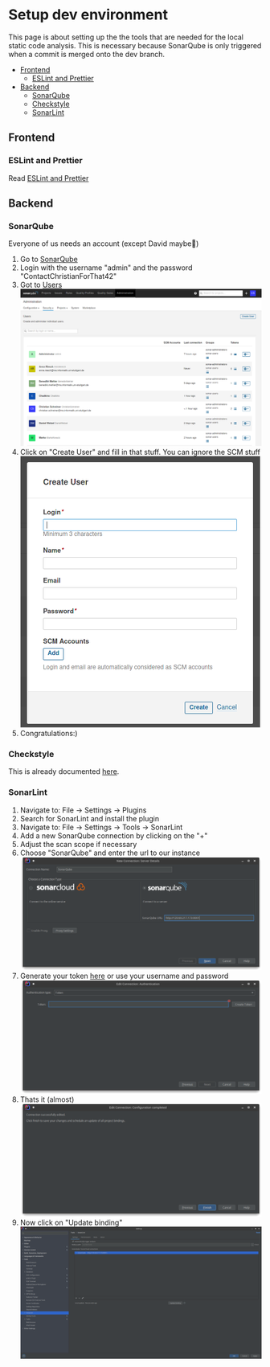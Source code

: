 <!-- omit in toc -->
# Setup dev environment

This page is about setting up the the tools that are needed for the local static code analysis. This is necessary because SonarQube is only triggered when a commit is merged onto the dev branch. 

- [Frontend](#frontend)
  - [ESLint and Prettier](#eslint-and-prettier)
- [Backend](#backend)
  - [SonarQube](#sonarqube)
  - [Checkstyle](#checkstyle)
  - [SonarLint](#sonarlint)

## Frontend

### ESLint and Prettier

Read [ESLint and Prettier](./Development--Quality-Assurance-and-Methods--Coding-Conventions--ESLint-and-Prettier##VSCode)

## Backend

### SonarQube

Everyone of us needs an account (except David maybe🤪)
1. Go to [SonarQube](http://129.69.217.173:9001)
2. Login with the username "admin" and the password "ContactChristianForThat42"
3. Got to [Users](http://129.69.217.173:9001/admin/users) ![SonarQubeUsers](./Images/SonarQubeUser.png)
4. Click on "Create User" and fill in that stuff. You can ignore the SCM stuff ![SonarQubeUsers](./Images/SonarQubeCreateUser.png)
5. Congratulations:)

### Checkstyle

This is already documented [here](./Development--Quality-Assurance-and-Methods--Static-Code-Analysis--Backend###Checkstyle).

### SonarLint

1. Navigate to: File → Settings → Plugins
2. Search for SonarLint and install the plugin
3. Navigate to: File → Settings → Tools → SonarLint
4. Add a new SonarQube connection by clicking on the "+"
5. Adjust the scan scope if necessary
6. Choose "SonarQube" and enter the url to our instance ![6](./Images/DevEnvironment/6.png)
7. Generate your token [here](http://129.69.217.173:9001/account/security) or use your username and password ![7](./Images/DevEnvironment/7.png)
8. Thats it (almost) ![8](./Images/DevEnvironment/8.png)
9.  Now click on "Update binding"![9](./Images/DevEnvironment/9.png)